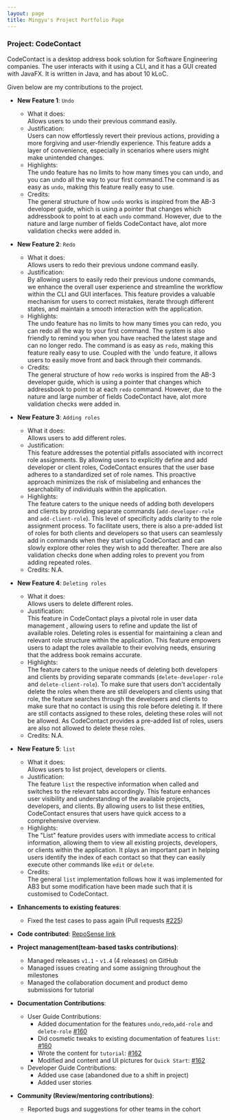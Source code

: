 ```yaml
---
layout: page
title: Mingyu's Project Portfolio Page
---
```


### Project: CodeContact

CodeContact is a desktop address book solution for Software Engineering companies. The user interacts with it using a
CLI, and it has a GUI created with JavaFX. It is written in Java, and has about 10 kLoC.

Given below are my contributions to the project.

* **New Feature 1**: `Undo`
  * What it does: <br> Allows users to undo their previous command easily.
  * Justification: <br> Users can now effortlessly revert their previous actions, providing a more forgiving and
  user-friendly experience. This feature adds a layer of convenience, especially in scenarios where users might
  make unintended changes.
  * Highlights: <br> The undo feature has no limits to how many times you can undo, and you can undo all the way to
  your first command.The command is as easy as `undo`, making this feature really easy to use.
  * Credits: <br> The general structure of how `undo` works is inspired from the AB-3 developer guide, which is
  using a pointer that changes which addressbook to point to at each `undo` command. However, due to the nature and
  large number of fields CodeContact have, alot more validation checks were added in.


* **New Feature 2**: `Redo`
    * What it does: <br> Allows users to redo their previous undone command easily.
    * Justification: <br> By allowing users to easily redo their previous undone commands, we enhance the overall user
  experience and streamline the workflow within the CLI and GUI interfaces. This feature provides a valuable
  mechanism for users to correct mistakes, iterate through different states, and maintain a smooth interaction
  with the application.
    * Highlights: <br> The undo feature has no limits to how many times you can redo, you can redo all the way to
  your first command. The system is also friendly to remind you when you have reached the latest stage and can no
  longer redo. The command is as easy as `redo`, making this feature really easy to use. Coupled with the `undo
  feature, it allows users to easily move front and back through their commands.
    * Credits: <br> The general structure of how `redo` works is inspired from the AB-3 developer guide, which is
  using a pointer that changes which addressbook to point to at each `redo` command. However, due to the nature and
  large number of fields CodeContact have, alot more validation checks were added in.


* **New Feature 3**: `Adding roles `
    * What it does: <br> Allows users to add different roles.
    * Justification: <br> This feature addresses the potential pitfalls associated with incorrect role assignments.
  By allowing users to explicitly define and add developer or client roles, CodeContact ensures that the user base
  adheres to a standardized set of role names. This proactive approach minimizes the risk of mislabeling and
  enhances the searchability of individuals within the application.
    * Highlights: <br> The feature caters to the unique needs of adding both developers and clients by providing
  separate commands (`add-developer-role` and `add-client-role`). This level of specificity adds clarity to the
  role assignment process. To facilitate users, there is also a pre-added list of roles for both clients and
  developers so that users can seamlessly add in commands when they start using CodeContact and can slowly explore
  other roles they wish to add thereafter. There are also validation checks done when adding roles to prevent you
  from adding repeated roles.
    * Credits: N.A.


* **New Feature 4**: `Deleting roles `
    * What it does: <br> Allows users to delete different roles.
    * Justification: <br> This feature in CodeContact plays a pivotal role in user data management
  , allowing users to refine and update the list of available roles. Deleting roles is essential for maintaining
  a clean and relevant role structure within the application. This feature empowers users to adapt the roles
  available to their evolving needs, ensuring that the address book remains accurate.
    * Highlights: <br> The feature caters to the unique needs of deleting both developers and clients by providing
  separate commands (`delete-developer-role` and `delete-client-role`). To make sure that users don't accidentally
  delete the roles when there are still developers and clients using that role, the feature searches through the
  developers and clients to make sure that no contact is using this role before deleting it. If there are still
  contacts assigned to these roles, deleting these roles will not be allowed. As CodeContact provides a
  pre-added list of roles, users are also not allowed to delete these roles.
    * Credits: N.A.


* **New Feature 5**: `list `
    * What it does: <br> Allows users to list project, developers or clients.
    * Justification: <br> The feature `list` the respective information when called and switches to the relevant tabs
  accordingly. This feature enhances user visibility and understanding of the available projects, developers,
  and clients. By allowing users to list these entities, CodeContact ensures that users have quick access to
  a comprehensive overview.
    * Highlights: <br> The "List" feature provides users with immediate access to critical information, allowing them
  to view all existing projects, developers, or clients within the application. It plays an important part in
  helping users identify the index of each contact so that they can easily execute other commands like `edit`
  or `delete`.
    * Credits: <br> The general `list` implementation follows how it was implemented for AB3 but some modification have
  been made such that it is customised to CodeContact.


* **Enhancements to existing features**:
    * Fixed the test cases to pass again (Pull requests [\#225](https://github.com/AY2324S1-CS2103T-T09-2/tp/pull/225))


* **Code contributed**: [RepoSense link](https://nus-cs2103-ay2324s1.github.io/tp-dashboard/?search=mingyu&sort=groupTitle&sortWithin=title&timeframe=commit&mergegroup=&groupSelect=groupByRepos&breakdown=true&checkedFileTypes=docs~functional-code~test-code&since=2023-09-22&tabOpen=true&tabType=zoom&zA=mingyu-wan&zR=AY2324S1-CS2103T-T09-2%2Ftp%5Bmaster%5D&zACS=241.3&zS=2023-09-22&zFS=mingyu&zU=2023-11-10&zMG=false&zFTF=commit&zFGS=groupByRepos&zFR=false)


* **Project management(team-based tasks contributions)**:
    * Managed releases `v1.1` - `v1.4` (4 releases) on GitHub
    * Managed issues creating and some assigning throughout the milestones
    * Managed the collaboration document and product demo submissions for tutorial


* **Documentation Contributions**:
    * User Guide Contributions:
        * Added documentation for the features `undo`,`redo`,`add-role` and `delete-role` [\#160](https://github.com/AY2324S1-CS2103T-T09-2/tp/pull/160)
        * Did cosmetic tweaks to existing documentation of features `list`: [\#160](https://github.com/AY2324S1-CS2103T-T09-2/tp/pull/160)
        * Wrote the content for `tutorial`: [\#162](https://github.com/AY2324S1-CS2103T-T09-2/tp/pull/162)
        * Modified and content and UI pictures for `Quick Start`: [\#162](https://github.com/AY2324S1-CS2103T-T09-2/tp/pull/162)
    * Developer Guide Contributions:
        * Added use case (abandoned due to a shift in project)
        * Added user stories


* **Community (Review/mentoring contributions)**:
    * Reported bugs and suggestions for other teams in the cohort

